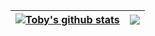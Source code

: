 <div align="center">

  | <a href="https://github.com/anuraghazra/github-readme-stats"><img align="center" src="https://github-readme-stats.vercel.app/api?username=tobyprime&show_icons=true&include_all_commits=true&theme=buefy&hide_border=true" alt="Toby's github stats" /></a> | <a href="https://github.com/anuraghazra/github-readme-stats"><img align="center" src="https://github-readme-stats.vercel.app/api/top-langs/?username=tobyprime&layout=compact&theme=buefy&hide_border=true" /></a> |
| ------------- | ------------- |

  

</div>
